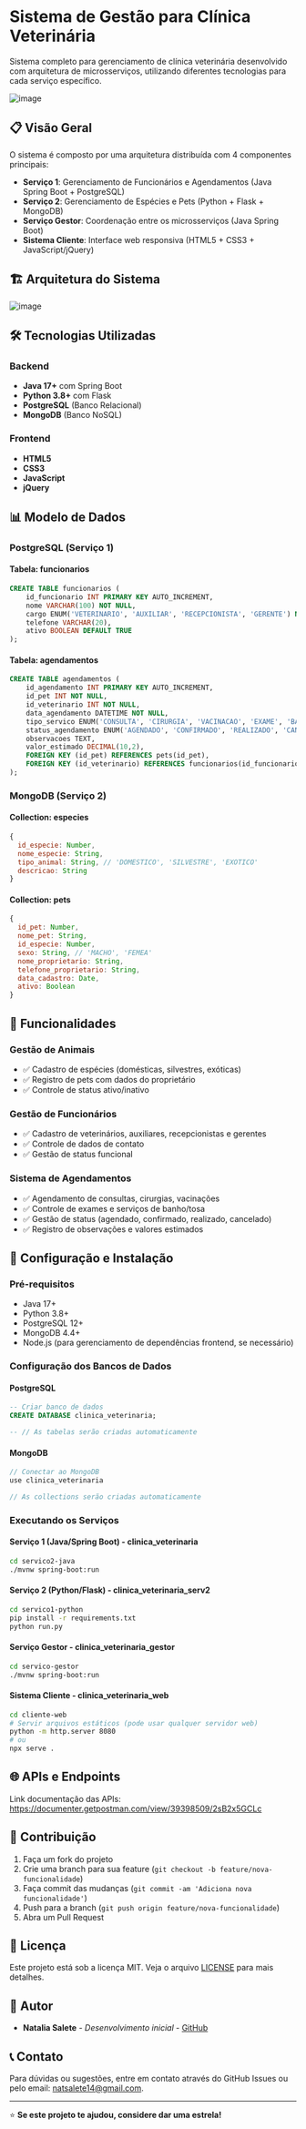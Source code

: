 ﻿# Sistema de Gestão para Clínica Veterinária

Sistema completo para gerenciamento de clínica veterinária desenvolvido com arquitetura de microsserviços, utilizando diferentes tecnologias para cada serviço específico.

![image](https://github.com/user-attachments/assets/7c34050a-8af0-4a9e-a530-ac2bc6212f3b)

## 📋 Visão Geral

O sistema é composto por uma arquitetura distribuída com 4 componentes principais:
- **Serviço 1**: Gerenciamento de Funcionários e Agendamentos (Java Spring Boot + PostgreSQL)
- **Serviço 2**: Gerenciamento de Espécies e Pets (Python + Flask + MongoDB)
- **Serviço Gestor**: Coordenação entre os microsserviços (Java Spring Boot)
- **Sistema Cliente**: Interface web responsiva (HTML5 + CSS3 + JavaScript/jQuery)

## 🏗️ Arquitetura do Sistema
![image](https://github.com/user-attachments/assets/a1956110-7cab-4908-bf28-07e436eaa132)


## 🛠️ Tecnologias Utilizadas

### Backend
- **Java 17+** com Spring Boot
- **Python 3.8+** com Flask
- **PostgreSQL** (Banco Relacional)
- **MongoDB** (Banco NoSQL)

### Frontend
- **HTML5**
- **CSS3**
- **JavaScript**
- **jQuery**

## 📊 Modelo de Dados

### PostgreSQL (Serviço 1)

#### Tabela: funcionarios
```sql
CREATE TABLE funcionarios (
    id_funcionario INT PRIMARY KEY AUTO_INCREMENT,
    nome VARCHAR(100) NOT NULL,
    cargo ENUM('VETERINARIO', 'AUXILIAR', 'RECEPCIONISTA', 'GERENTE') NOT NULL,
    telefone VARCHAR(20),
    ativo BOOLEAN DEFAULT TRUE
);
```

#### Tabela: agendamentos
```sql
CREATE TABLE agendamentos (
    id_agendamento INT PRIMARY KEY AUTO_INCREMENT,
    id_pet INT NOT NULL,
    id_veterinario INT NOT NULL,
    data_agendamento DATETIME NOT NULL,
    tipo_servico ENUM('CONSULTA', 'CIRURGIA', 'VACINACAO', 'EXAME', 'BANHO_TOSA') NOT NULL,
    status_agendamento ENUM('AGENDADO', 'CONFIRMADO', 'REALIZADO', 'CANCELADO') DEFAULT 'AGENDADO',
    observacoes TEXT,
    valor_estimado DECIMAL(10,2),
    FOREIGN KEY (id_pet) REFERENCES pets(id_pet),
    FOREIGN KEY (id_veterinario) REFERENCES funcionarios(id_funcionario)
);
```

### MongoDB (Serviço 2)

#### Collection: especies
```javascript
{
  id_especie: Number,
  nome_especie: String,
  tipo_animal: String, // 'DOMESTICO', 'SILVESTRE', 'EXOTICO'
  descricao: String
}
```

#### Collection: pets
```javascript
{
  id_pet: Number,
  nome_pet: String,
  id_especie: Number,
  sexo: String, // 'MACHO', 'FEMEA'
  nome_proprietario: String,
  telefone_proprietario: String,
  data_cadastro: Date,
  ativo: Boolean
}
```

## 🚀 Funcionalidades

### Gestão de Animais
- ✅ Cadastro de espécies (domésticas, silvestres, exóticas)
- ✅ Registro de pets com dados do proprietário
- ✅ Controle de status ativo/inativo

### Gestão de Funcionários
- ✅ Cadastro de veterinários, auxiliares, recepcionistas e gerentes
- ✅ Controle de dados de contato
- ✅ Gestão de status funcional

### Sistema de Agendamentos
- ✅ Agendamento de consultas, cirurgias, vacinações
- ✅ Controle de exames e serviços de banho/tosa
- ✅ Gestão de status (agendado, confirmado, realizado, cancelado)
- ✅ Registro de observações e valores estimados

## 🔧 Configuração e Instalação

### Pré-requisitos
- Java 17+
- Python 3.8+
- PostgreSQL 12+
- MongoDB 4.4+
- Node.js (para gerenciamento de dependências frontend, se necessário)

### Configuração dos Bancos de Dados

#### PostgreSQL
```sql
-- Criar banco de dados
CREATE DATABASE clinica_veterinaria;

-- // As tabelas serão criadas automaticamente
```

#### MongoDB
```javascript
// Conectar ao MongoDB
use clinica_veterinaria

// As collections serão criadas automaticamente
```

### Executando os Serviços

#### Serviço 1 (Java/Spring Boot) - clinica_veterinaria
```bash
cd servico2-java
./mvnw spring-boot:run
```

#### Serviço 2 (Python/Flask) - clinica_veterinaria_serv2
```bash
cd servico1-python
pip install -r requirements.txt
python run.py
```

#### Serviço Gestor - clinica_veterinaria_gestor
```bash
cd servico-gestor
./mvnw spring-boot:run
```

#### Sistema Cliente - clinica_veterinaria_web
```bash
cd cliente-web
# Servir arquivos estáticos (pode usar qualquer servidor web)
python -m http.server 8080
# ou
npx serve .
```

## 🌐 APIs e Endpoints
Link documentação das APIs: https://documenter.getpostman.com/view/39398509/2sB2x5GCLc

## 🤝 Contribuição

1. Faça um fork do projeto
2. Crie uma branch para sua feature (`git checkout -b feature/nova-funcionalidade`)
3. Faça commit das mudanças (`git commit -am 'Adiciona nova funcionalidade'`)
4. Push para a branch (`git push origin feature/nova-funcionalidade`)
5. Abra um Pull Request

## 📝 Licença

Este projeto está sob a licença MIT. Veja o arquivo [LICENSE](LICENSE) para mais detalhes.

## 👥 Autor

- **Natalia Salete** - *Desenvolvimento inicial* - [GitHub](https://github.com/natsalete)

## 📞 Contato

Para dúvidas ou sugestões, entre em contato através do GitHub Issues ou pelo email: natsalete14@gmail.com.

---

⭐ **Se este projeto te ajudou, considere dar uma estrela!**
